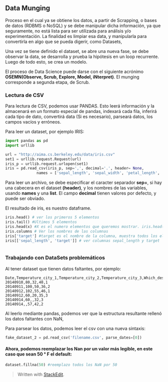 ## Data Munging

Proceso en el cual ya se obtiene los datos, a partir de Scrapping, o bases de datos (RDBMS o NoSQL) y se debe manipular dicha información, ya que seguramente, no está lista para ser utilizada para análisis y/o experimentación.
La finalidad es limpiar esa data, y manipularla para convertirla en algo que se pueda digerir, como Datasets, 

Una vez se tiene definido el dataset, se abre una nueva fase, se debe observar la data, se desarrolla y prueba la hipótesis en un loop recurrente. Luego de todo esto, se crea un modelo. 

El proceso de Data Science puede darse con el siguiente acrónimo
**OSEMN(Observe, Scrub, Explore, Model, iNterpret)**. El munging corresponde a segunda etapa, de Scrub. 

### Lectura de CSV

Para lectura de CSV, podemos usar PANDAS. Esto leerá información y la almacenará en un formato especial de pandas, indexará cada fila, inferirá cada tipo de dato, convertirá data (Si es necesario), parseará datos, los campos vacíos y erróneos.

Para leer un dataset, por ejemplo IRIS:

```python
import pandas as pd
import urllib

url = "http://aima.cs.berkeley.edu/data/iris.csv"
set1 = urllib.request.Request(url)
iris_p = urllib.request.urlopen(set1)
iris = pd.read_csv(iris_p, sep=',', decimal='.', header= None,
              names = ['sepal_length', 'sepal_width', 'petal_length', 'petal_width', 'target'])
```
Para leer un archivo, se debe especificar el caracter separador **sep=**, si hay una cabecera en el dataset **(header)**, y los nombres de las variables, usando **names** y una **list**.  El campo **decimal** tienen valores por defecto, y puede ser obviado. 

El resultado de iris, es nuestro dataframe. 

```python
iris.head() # ver los primeros 5 elementos
iris.tail() #Ultimos 5 elementos	
iris.head(x) #X es el numero elementos que queremos mostrar. iris.head(2) muestra los primeros 2
iris.columns # Ver los nombres de las columnas
iris['target'] #target es el nombre de la columna, muestra todos los elementos de dicha columna
iris[['sepal_length', 'target']] # ver columnas sepal_length y target



```

### Trabajando con DataSets problemáticos

Al tener dataset que tienen datos faltantes, por ejemplo:

```markup
Date,Temperature_city_1,Temperature_city_2,Temperature_city_3,Which_destination
20140910,80,32,40,1
20140911,100,50,36,2
20140912,102,55,46,1
20140912,60,20,35,3
20140914,60,,32,3
20140914,,57,42,2
```

Al leerlo mediante pandas, podemos ver que la estructura resultante rellenó los datos faltantes con NaN, 

Para parsear los datos, podemos leer el csv con una nueva sintaxis:

```python
fake_dataset_2 = pd.read_csv('filename.csv', parse_dates=[0])
```

#### Ahora, podemos reemplazar los Nan por un valor más legible, en este caso que sean 50 ° F el default:
```python
dataset.fillna(50) #reemplazo todos los NaN por 50
```


> Written with [StackEdit](https://stackedit.io/).
<!--stackedit_data:
eyJoaXN0b3J5IjpbLTMxNzY0OTU4OCwtMTMyMTE4NDY3NCwtNj
I5MTEyNjU1LDMxOTMzNTMyNywtMTYxMzY4NjM1XX0=
-->